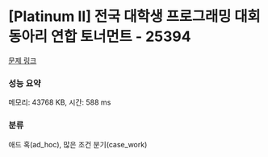 # [Platinum II] 전국 대학생 프로그래밍 대회 동아리 연합 토너먼트 - 25394 

[문제 링크](https://www.acmicpc.net/problem/25394) 

### 성능 요약

메모리: 43768 KB, 시간: 588 ms

### 분류

애드 혹(ad_hoc), 많은 조건 분기(case_work)

